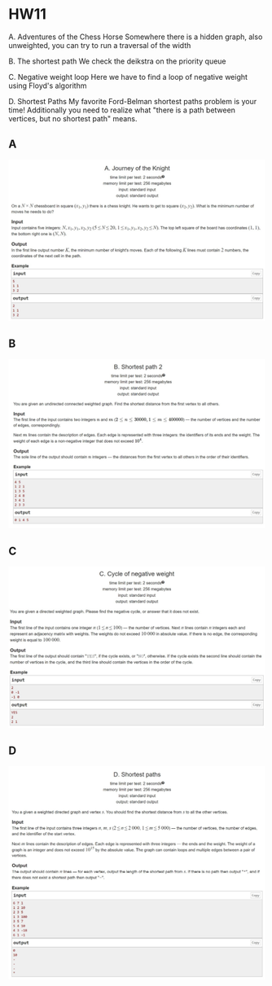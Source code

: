 # HW11

A. Adventures of the Chess Horse Somewhere there is a hidden graph, also unweighted, you can try to run a traversal of the width

B. The shortest path We check the deikstra on the priority queue

C. Negative weight loop Here we have to find a loop of negative weight using Floyd's algorithm

D. Shortest Paths My favorite Ford-Belman shortest paths problem is your time! Additionally you need to realize what "there is a path between vertices, but no shortest path" means.

## A

![A](Problems_screenshots/A.jpg)

## B

![B](Problems_screenshots/B.jpg)

## C

![C](Problems_screenshots/C.jpg)

## D

![D](Problems_screenshots/D.jpg)
